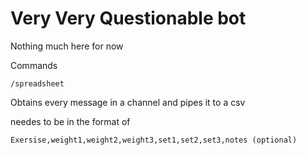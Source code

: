 # Very Very Questionable bot

Nothing much here for now

Commands

`/spreadsheet`

Obtains every message in a channel and pipes it to a csv

needes to be in the format of
```
Exersise,weight1,weight2,weight3,set1,set2,set3,notes (optional)
```